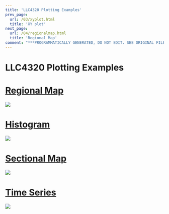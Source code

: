 ```yaml
---
title: 'LLC4320 Plotting Examples'
prev_page:
  url: /03/xyplot.html
  title: 'XY plot'
next_page:
  url: /04/regionalmap.html
  title: 'Regional Map'
comment: "***PROGRAMMATICALLY GENERATED, DO NOT EDIT. SEE ORIGINAL FILES IN /content***"
---
```

# LLC4320 Plotting Examples

# [Regional Map](https://veerg24.github.io/myonlinebook/04/regionalmap.html)
[![](regionalmap.png)](https://veerg24.github.io/myonlinebook/04/regionalmap.html)
# [Histogram](https://veerg24.github.io/myonlinebook/04/histogram.html)
[![](histogram.png)](https://veerg24.github.io/myonlinebook/04/histogram.html)
# [Sectional Map](https://veerg24.github.io/myonlinebook/04/sectionalmap.html)
[![](sectionalmap.png)](https://veerg24.github.io/myonlinebook/04/sectionalmap.html)
# [Time Series](https://veerg24.github.io/myonlinebook/04/timeseries.html)
[![](timeseries.png)](https://veerg24.github.io/myonlinebook/04/timeseries.html)